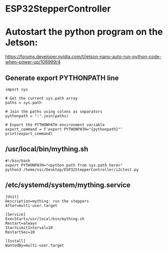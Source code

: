 ﻿# ESP32StepperController


# Autostart the python program on the Jetson:

https://forums.developer.nvidia.com/t/jetson-nano-auto-run-python-code-when-power-up/108999/4

## Generate export PYTHONPATH line
```
import sys

# Get the current sys.path array
paths = sys.path

# Join the paths using colons as separators
pythonpath = ":".join(paths)

# Export the PYTHONPATH environment variable
export_command = f'export PYTHONPATH="{pythonpath}"'
print(export_command)
```

## /usr/local/bin/mything.sh

```
#!/bin/bash
export PYTHONPATH="<python path from sys.path here>"
python3 /home/nic/Desktop/ESP32StepperController/i2ctest.py
```

## /etc/systemd/system/mything.service

```
[Unit]
Description=mything: run the steppers
After=multi-user.target

[Service]
ExecStart=/usr/local/bin/mything.sh
Restart=always
StartLimitInterval=10
RestartSec=10

[Install]
WantedBy=multi-user.target
```
